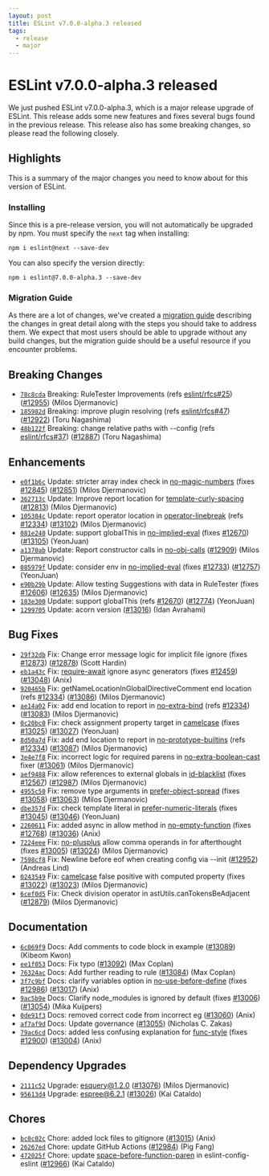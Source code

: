 ```yaml
---
layout: post
title: ESLint v7.0.0-alpha.3 released
tags:
  - release
  - major
---
```

# ESLint v7.0.0-alpha.3 released

We just pushed ESLint v7.0.0-alpha.3, which is a major release upgrade of ESLint. This release adds some new features and fixes several bugs found in the previous release. This release also has some breaking changes, so please read the following closely.




## Highlights

This is a summary of the major changes you need to know about for this version of ESLint.

### Installing

Since this is a pre-release version, you will not automatically be upgraded by npm. You must specify the `next` tag when installing:

```
npm i eslint@next --save-dev
```

You can also specify the version directly:

```
npm i eslint@7.0.0-alpha.3 --save-dev
```

### Migration Guide

As there are a lot of changes, we've created a [migration guide](/docs/7.0.0/user-guide/migrating-to-7.0.0) describing the changes in great detail along with the steps you should take to address them. We expect that most users should be able to upgrade without any build changes, but the migration guide should be a useful resource if you encounter problems.




## Breaking Changes


* [`78c8cda`](https://github.com/eslint/eslint/commit/78c8cda5a5d82f5f8548c4528a6438d29756bb71) Breaking: RuleTester Improvements (refs [eslint/rfcs#25](https://github.com/eslint/rfcs/issues/25)) ([#12955](https://github.com/eslint/eslint/issues/12955)) (Milos Djermanovic)
* [`185982d`](https://github.com/eslint/eslint/commit/185982d5615d325ae8b45c2360d5847df4098bda) Breaking: improve plugin resolving (refs [eslint/rfcs#47](https://github.com/eslint/rfcs/issues/47)) ([#12922](https://github.com/eslint/eslint/issues/12922)) (Toru Nagashima)
* [`48b122f`](https://github.com/eslint/eslint/commit/48b122f450b14dd27afef4c8115c69fca4f02be1) Breaking: change relative paths with --config (refs [eslint/rfcs#37](https://github.com/eslint/rfcs/issues/37)) ([#12887](https://github.com/eslint/eslint/issues/12887)) (Toru Nagashima)






## Enhancements


* [`e0f1b6c`](https://github.com/eslint/eslint/commit/e0f1b6c3d62f725b99b8c07654603b559ba43ba9) Update: stricter array index check in [no-magic-numbers](/docs/rules/no-magic-numbers) (fixes [#12845](https://github.com/eslint/eslint/issues/12845)) ([#12851](https://github.com/eslint/eslint/issues/12851)) (Milos Djermanovic)
* [`362713c`](https://github.com/eslint/eslint/commit/362713c04aa89092b2b98a77fa94a75b3c933fc6) Update: Improve report location for [template-curly-spacing](/docs/rules/template-curly-spacing) ([#12813](https://github.com/eslint/eslint/issues/12813)) (Milos Djermanovic)
* [`105384c`](https://github.com/eslint/eslint/commit/105384ccc11dcd7303104fb5a347eda1d4d48357) Update: report operator location in [operator-linebreak](/docs/rules/operator-linebreak) (refs [#12334](https://github.com/eslint/eslint/issues/12334)) ([#13102](https://github.com/eslint/eslint/issues/13102)) (Milos Djermanovic)
* [`081e240`](https://github.com/eslint/eslint/commit/081e24022a40d9a026ddd2a85c68cb8c3f18dc53) Update: support globalThis in [no-implied-eval](/docs/rules/no-implied-eval) (fixes [#12670](https://github.com/eslint/eslint/issues/12670)) ([#13105](https://github.com/eslint/eslint/issues/13105)) (YeonJuan)
* [`a1370ab`](https://github.com/eslint/eslint/commit/a1370abed72e1fb93e601816d981fa6e46204afb) Update: Report constructor calls in [no-obj-calls](/docs/rules/no-obj-calls) ([#12909](https://github.com/eslint/eslint/issues/12909)) (Milos Djermanovic)
* [`085979f`](https://github.com/eslint/eslint/commit/085979fed9a5e24a87e4d92ee79272b59211d03f) Update: consider env in [no-implied-eval](/docs/rules/no-implied-eval) (fixes [#12733](https://github.com/eslint/eslint/issues/12733)) ([#12757](https://github.com/eslint/eslint/issues/12757)) (YeonJuan)
* [`e90b29b`](https://github.com/eslint/eslint/commit/e90b29bb1f41d4e5767e33d03db5984f036586ed) Update: Allow testing Suggestions with data in RuleTester (fixes [#12606](https://github.com/eslint/eslint/issues/12606)) ([#12635](https://github.com/eslint/eslint/issues/12635)) (Milos Djermanovic)
* [`183e300`](https://github.com/eslint/eslint/commit/183e3006841c29efdd245c45a72e6cefac86ae35) Update: support globalThis (refs [#12670](https://github.com/eslint/eslint/issues/12670)) ([#12774](https://github.com/eslint/eslint/issues/12774)) (YeonJuan)
* [`1299705`](https://github.com/eslint/eslint/commit/12997058626b5167ba4b9d2ae0d0ea965a01c4be) Update: acorn version ([#13016](https://github.com/eslint/eslint/issues/13016)) (Idan Avrahami)




## Bug Fixes


* [`29f32db`](https://github.com/eslint/eslint/commit/29f32db68c921a857e17ae627923d87b9c8708de) Fix: Change error message logic for implicit file ignore (fixes [#12873](https://github.com/eslint/eslint/issues/12873)) ([#12878](https://github.com/eslint/eslint/issues/12878)) (Scott Hardin)
* [`eb1a43c`](https://github.com/eslint/eslint/commit/eb1a43ce3113c906800192c3ef766d2ff188776f) Fix: [require-await](/docs/rules/require-await) ignore async generators (fixes [#12459](https://github.com/eslint/eslint/issues/12459)) ([#13048](https://github.com/eslint/eslint/issues/13048)) (Anix)
* [`920465b`](https://github.com/eslint/eslint/commit/920465b5d8d291df8bce7eef8a066b1dd43d8cae) Fix: getNameLocationInGlobalDirectiveComment end location (refs [#12334](https://github.com/eslint/eslint/issues/12334)) ([#13086](https://github.com/eslint/eslint/issues/13086)) (Milos Djermanovic)
* [`ae14a02`](https://github.com/eslint/eslint/commit/ae14a021bbea5117fe366ae4ed235e8f08dc65a8) Fix: add end location to report in [no-extra-bind](/docs/rules/no-extra-bind) (refs [#12334](https://github.com/eslint/eslint/issues/12334)) ([#13083](https://github.com/eslint/eslint/issues/13083)) (Milos Djermanovic)
* [`0c20bc0`](https://github.com/eslint/eslint/commit/0c20bc068e608869981a10711bba88ffde1539d8) Fix: check assignment property target in [camelcase](/docs/rules/camelcase) (fixes [#13025](https://github.com/eslint/eslint/issues/13025)) ([#13027](https://github.com/eslint/eslint/issues/13027)) (YeonJuan)
* [`8d50a7d`](https://github.com/eslint/eslint/commit/8d50a7d82244d4912f3eab62a66c81c76c44a9da) Fix: add end location to report in [no-prototype-builtins](/docs/rules/no-prototype-builtins) (refs [#12334](https://github.com/eslint/eslint/issues/12334)) ([#13087](https://github.com/eslint/eslint/issues/13087)) (Milos Djermanovic)
* [`3e4e7f8`](https://github.com/eslint/eslint/commit/3e4e7f8d429dc70b78c0aefaa37f9c22a1e5fc0f) Fix: incorrect logic for required parens in [no-extra-boolean-cast](/docs/rules/no-extra-boolean-cast) fixer ([#13061](https://github.com/eslint/eslint/issues/13061)) (Milos Djermanovic)
* [`aef9488`](https://github.com/eslint/eslint/commit/aef9488c07d3da4becff6e8d6918824b53086d86) Fix: allow references to external globals in [id-blacklist](/docs/rules/id-blacklist) (fixes [#12567](https://github.com/eslint/eslint/issues/12567)) ([#12987](https://github.com/eslint/eslint/issues/12987)) (Milos Djermanovic)
* [`4955c50`](https://github.com/eslint/eslint/commit/4955c50dc9e89b4077b28e35f065d45e89bdccd7) Fix: remove type arguments in [prefer-object-spread](/docs/rules/prefer-object-spread) (fixes [#13058](https://github.com/eslint/eslint/issues/13058)) ([#13063](https://github.com/eslint/eslint/issues/13063)) (Milos Djermanovic)
* [`dbe357d`](https://github.com/eslint/eslint/commit/dbe357de199620675446464f6fd0e35064c4d247) Fix: check template literal in [prefer-numeric-literals](/docs/rules/prefer-numeric-literals) (fixes [#13045](https://github.com/eslint/eslint/issues/13045)) ([#13046](https://github.com/eslint/eslint/issues/13046)) (YeonJuan)
* [`2260611`](https://github.com/eslint/eslint/commit/2260611e616bdc2a0bf16d508b60a50772ce7fbb) Fix: added async in allow method in [no-empty-function](/docs/rules/no-empty-function) (fixes [#12768](https://github.com/eslint/eslint/issues/12768)) ([#13036](https://github.com/eslint/eslint/issues/13036)) (Anix)
* [`7224eee`](https://github.com/eslint/eslint/commit/7224eee3ff4b4378d3439deb038bf34b116fa48b) Fix: [no-plusplus](/docs/rules/no-plusplus) allow comma operands in for afterthought (fixes [#13005](https://github.com/eslint/eslint/issues/13005)) ([#13024](https://github.com/eslint/eslint/issues/13024)) (Milos Djermanovic)
* [`7598cf8`](https://github.com/eslint/eslint/commit/7598cf816bd854de1dd7d96cf00dec6ecc4564ac) Fix: Newline before eof when creating config via --init ([#12952](https://github.com/eslint/eslint/issues/12952)) (Andreas Lind)
* [`0243549`](https://github.com/eslint/eslint/commit/0243549db4d237cb78e720d55a9cae89b91f6830) Fix: [camelcase](/docs/rules/camelcase) false positive with computed property (fixes [#13022](https://github.com/eslint/eslint/issues/13022)) ([#13023](https://github.com/eslint/eslint/issues/13023)) (Milos Djermanovic)
* [`6cef0d5`](https://github.com/eslint/eslint/commit/6cef0d50a0d131bc8897799a54e1af1d38606db4) Fix: Check division operator in astUtils.canTokensBeAdjacent ([#12879](https://github.com/eslint/eslint/issues/12879)) (Milos Djermanovic)




## Documentation


* [`6c069f9`](https://github.com/eslint/eslint/commit/6c069f907a04268b671c7f949c04a508df9d42a3) Docs: Add comments to code block in example ([#13089](https://github.com/eslint/eslint/issues/13089)) (Kibeom Kwon)
* [`ee1f053`](https://github.com/eslint/eslint/commit/ee1f0531aa534ef9182cf8586f55ad82aaa55e75) Docs: Fix typo ([#13092](https://github.com/eslint/eslint/issues/13092)) (Max Coplan)
* [`76324ac`](https://github.com/eslint/eslint/commit/76324ace67893c3d7e38a369114d6128df9ffb65) Docs: Add further reading to rule ([#13084](https://github.com/eslint/eslint/issues/13084)) (Max Coplan)
* [`3f7c9bf`](https://github.com/eslint/eslint/commit/3f7c9bf19615122fb776cdd13da532d860bd945a) Docs: clarify variables option in [no-use-before-define](/docs/rules/no-use-before-define) (fixes [#12986](https://github.com/eslint/eslint/issues/12986)) ([#13017](https://github.com/eslint/eslint/issues/13017)) (Anix)
* [`9ac5b9e`](https://github.com/eslint/eslint/commit/9ac5b9edf06d16a9216c2c9b02bb20b6aa8ed0ab) Docs: Clarify node_modules is ignored by default (fixes [#13006](https://github.com/eslint/eslint/issues/13006)) ([#13054](https://github.com/eslint/eslint/issues/13054)) (Mika Kuijpers)
* [`0de91f3`](https://github.com/eslint/eslint/commit/0de91f39a97cdf530cb64edbadde57a2bb41ca86) Docs: removed correct code from incorrect eg ([#13060](https://github.com/eslint/eslint/issues/13060)) (Anix)
* [`af7af9d`](https://github.com/eslint/eslint/commit/af7af9d32ea8073d2d0d726cc8551351261a170f) Docs: Update governance ([#13055](https://github.com/eslint/eslint/issues/13055)) (Nicholas C. Zakas)
* [`79ac6cd`](https://github.com/eslint/eslint/commit/79ac6cd2d8e4c32e03dfea10a957806845058573) Docs: added less confusing explanation for [func-style](/docs/rules/func-style) (fixes [#12900](https://github.com/eslint/eslint/issues/12900)) ([#13004](https://github.com/eslint/eslint/issues/13004)) (Anix)




## Dependency Upgrades


* [`2111c52`](https://github.com/eslint/eslint/commit/2111c52443e7641caad291e0daaea8e2fe6c4562) Upgrade: esquery@1.2.0 ([#13076](https://github.com/eslint/eslint/issues/13076)) (Milos Djermanovic)
* [`95613d4`](https://github.com/eslint/eslint/commit/95613d46b7900b3d9757a7f6959d5dfb262f29fc) Upgrade: espree@6.2.1 ([#13026](https://github.com/eslint/eslint/issues/13026)) (Kai Cataldo)






## Chores


* [`bc0c02c`](https://github.com/eslint/eslint/commit/bc0c02cd0368559c7a7b1510eb4620022a4cc31c) Chore: added lock files to gitignore ([#13015](https://github.com/eslint/eslint/issues/13015)) (Anix)
* [`26267ed`](https://github.com/eslint/eslint/commit/26267ed70270ef746b785c09e267f815bf7c596a) Chore: update GitHub Actions ([#12984](https://github.com/eslint/eslint/issues/12984)) (Pig Fang)
* [`472025f`](https://github.com/eslint/eslint/commit/472025f2814d0360fe8d4cddbcba049982e1cd43) Chore: update [space-before-function-paren](/docs/rules/space-before-function-paren) in eslint-config-eslint ([#12966](https://github.com/eslint/eslint/issues/12966)) (Kai Cataldo)


